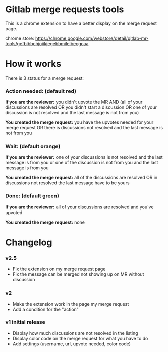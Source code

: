 # Gitlab merge requests tools

This is a chrome extension to have a better display on the merge request page.

chrome store: https://chrome.google.com/webstore/detail/gitlab-mr-tools/gefblbbchjoiikjegebbmilelbecgcaa

# How it works

There is 3 status for a merge request:

### Action needed: (default red)

**If you are the reviewer:** you didn't upvote the MR AND (all of your discussions are resolved OR you didn't start a discussion OR one of your discussion is not resolved and the last message is not from you)

**You created the merge request:** you have the upvotes needed for your merge request OR there is discussions not resolved and the last message is not from you

### Wait: (default orange)

**If you are the reviewer:** one of your discussions is not resolved and the last message is from you or one of the discussion is not from you and the last message is from you

**You created the merge request:** all of the discussions are resolved OR in discussions not resolved the last message have to be yours

### Done: (default green)

**If you are the reviewer:** all of your discussions are resolved and you've upvoted

**You created the merge request:** none

# Changelog

### v2.5

* Fix the extension on my merge request page
* Fix the message can be merged not showing up on MR without discussion

### v2

* Make the extension work in the page my merge request
* Add a condition for the "action"

### v1 initial release

* Display how much discussions are not resolved in the listing
* Display color code on the merge request for what you have to do
* Add settings (username, url, upvote needed, color code)
